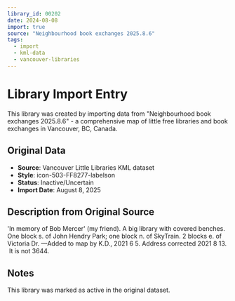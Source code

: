 ```yaml
---
library_id: 00202
date: 2024-08-08
import: true
source: "Neighbourhood book exchanges 2025.8.6"
tags:
  - import
  - kml-data
  - vancouver-libraries
---
```


# Library Import Entry

This library was created by importing data from "Neighbourhood book exchanges 2025.8.6" - a comprehensive map of little free libraries and book exchanges in Vancouver, BC, Canada.

## Original Data

- **Source**: Vancouver Little Libraries KML dataset
- **Style**: icon-503-FF8277-labelson
- **Status**: Inactive/Uncertain
- **Import Date**: August 8, 2025

## Description from Original Source

'In memory of Bob Mercer' (my friend).
A big library with covered benches.
One block s. of John Hendry Park;
one block n. of SkyTrain.
2 blocks e. of Victoria Dr.
—Added to map by K.D., 2021 6 5.
Address corrected 2021 8 13.  It is not 3644.



## Notes

This library was marked as active in the original dataset.
